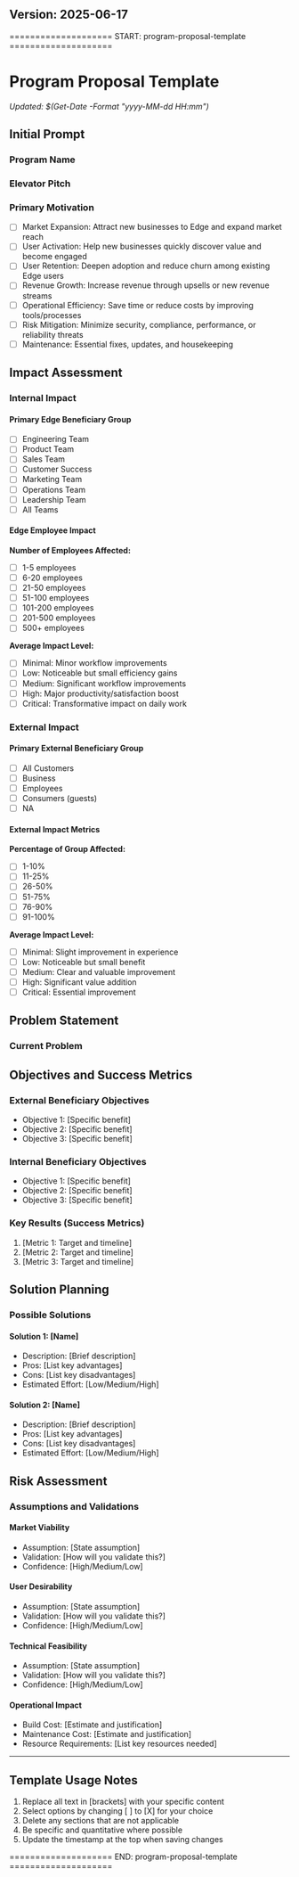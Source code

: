 ## Version: 2025-06-17

==================== START: program-proposal-template ====================
# Program Proposal Template

*Updated: $(Get-Date -Format "yyyy-MM-dd HH:mm")*

## Initial Prompt
<!-- 
COMPLETE THIS SECTION FIRST
This section provides the essential context needed for stakeholders to quickly understand your program.
Fill this out before proceeding with the detailed sections below.
Both questions can be asked and answered in a single response.
Check the users initial request as they may have provided some of this information.
-->

### Program Name
<!-- Provide a short name to identify this program by -->

### Elevator Pitch
<!-- Provide a 1-2 paragraphs concisely pitching the why & what behind this program -->

<!--
End of initial required section.
-->

### Primary Motivation
<!-- Select ONE of the following by removing the [ ] and adding [X] -->
- [ ] Market Expansion: Attract new businesses to Edge and expand market reach
- [ ] User Activation: Help new businesses quickly discover value and become engaged
- [ ] User Retention: Deepen adoption and reduce churn among existing Edge users
- [ ] Revenue Growth: Increase revenue through upsells or new revenue streams
- [ ] Operational Efficiency: Save time or reduce costs by improving tools/processes
- [ ] Risk Mitigation: Minimize security, compliance, performance, or reliability threats
- [ ] Maintenance: Essential fixes, updates, and housekeeping

## Impact Assessment

### Internal Impact

#### Primary Edge Beneficiary Group
<!-- Select ONE of the following by removing the [ ] and adding [X] -->
- [ ] Engineering Team
- [ ] Product Team
- [ ] Sales Team
- [ ] Customer Success
- [ ] Marketing Team
- [ ] Operations Team
- [ ] Leadership Team
- [ ] All Teams

#### Edge Employee Impact
<!-- Select ONE option from each category -->

**Number of Employees Affected:**
- [ ] 1-5 employees
- [ ] 6-20 employees
- [ ] 21-50 employees
- [ ] 51-100 employees
- [ ] 101-200 employees
- [ ] 201-500 employees
- [ ] 500+ employees

**Average Impact Level:**
- [ ] Minimal: Minor workflow improvements
- [ ] Low: Noticeable but small efficiency gains
- [ ] Medium: Significant workflow improvements
- [ ] High: Major productivity/satisfaction boost
- [ ] Critical: Transformative impact on daily work

### External Impact

#### Primary External Beneficiary Group
<!-- Select ONE of the following by removing the [ ] and adding [X] -->
- [ ] All Customers
- [ ] Business
- [ ] Employees
- [ ] Consumers (guests)
- [ ] NA

#### External Impact Metrics
<!-- Select ONE option from each category -->

**Percentage of Group Affected:**
- [ ] 1-10%
- [ ] 11-25%
- [ ] 26-50%
- [ ] 51-75%
- [ ] 76-90%
- [ ] 91-100%

**Average Impact Level:**
- [ ] Minimal: Slight improvement in experience
- [ ] Low: Noticeable but small benefit
- [ ] Medium: Clear and valuable improvement
- [ ] High: Significant value addition
- [ ] Critical: Essential improvement

## Problem Statement

### Current Problem
<!-- Provide 1-4 paragraphs describing the problem you are seeking to solve -->

## Objectives and Success Metrics

### External Beneficiary Objectives
<!-- List specific benefits for external beneficiaries. Leave blank if N/A.  Help the user by offering suggestions for validation. -->
- Objective 1: [Specific benefit]
- Objective 2: [Specific benefit]
- Objective 3: [Specific benefit]

### Internal Beneficiary Objectives
<!-- List specific benefits for internal beneficiaries.  Help the user by offering suggestions for validation. -->
- Objective 1: [Specific benefit]
- Objective 2: [Specific benefit]
- Objective 3: [Specific benefit]

### Key Results (Success Metrics)
<!-- List specific, measurable outcomes that define success.  Help the user by offering suggestions for validation. -->
1. [Metric 1: Target and timeline]
2. [Metric 2: Target and timeline]
3. [Metric 3: Target and timeline]

## Solution Planning

### Possible Solutions
<!-- Describe multiple potential approaches to solving the problem.  Help the user by offering suggestions for validation. -->

#### Solution 1: [Name]
- Description: [Brief description]
- Pros: [List key advantages]
- Cons: [List key disadvantages]
- Estimated Effort: [Low/Medium/High]

#### Solution 2: [Name]
- Description: [Brief description]
- Pros: [List key advantages]
- Cons: [List key disadvantages]
- Estimated Effort: [Low/Medium/High]

## Risk Assessment

### Assumptions and Validations
<!-- List and validate key assumptions across different aspects.  Help the user by offering suggestions for validation. 

For validation, use the following guidelines to help the user get improved output here:

For EACH assumption listed on the page, include a few ideas for tests that are well-suited to the assumption's category (desirability, feasibility, etc).

Tests that can help with DESIRABILITY assumptions:
-----
* JTBD Analysis (preferred)
* 404 / Fake door tests (preferred)
* Customer interviews (preferred)
* Surveys (preferred)
* Analytics (preferred)
* User testing
* Focus Groups
* Inquiry
* Prototyping
* A/B Tests
* Customer Journey Mapping
* Card Sorting
-----

Tests that can help with FEASIBILITY assumptions:
-----
* Spikes (preferred)
* Prototyping (preferred)
* Proof of Concepts (POCs) (preferred)
* MVP
* Alpha / Beta
-----

Please go further than just listing the names of the tests. Carefully think through ways to make the recommended tests as easy, inexpensive, and scrappy as possible. Include as many details as possible about how to conduct each test.

For each assumption, provide a few ideas for tests that are well-suited to the assumption's category (desirability, feasibility, etc).

-->

#### Market Viability
- Assumption: [State assumption]
- Validation: [How will you validate this?]
- Confidence: [High/Medium/Low]

#### User Desirability
- Assumption: [State assumption]
- Validation: [How will you validate this?]
- Confidence: [High/Medium/Low]

#### Technical Feasibility
- Assumption: [State assumption]
- Validation: [How will you validate this?]
- Confidence: [High/Medium/Low]

#### Operational Impact
- Build Cost: [Estimate and justification]
- Maintenance Cost: [Estimate and justification]
- Resource Requirements: [List key resources needed]

---
<!-- For AI: Remove this section when using the template -->
## Template Usage Notes
1. Replace all text in [brackets] with your specific content
2. Select options by changing [ ] to [X] for your choice
3. Delete any sections that are not applicable
4. Be specific and quantitative where possible
5. Update the timestamp at the top when saving changes

==================== END: program-proposal-template ====================